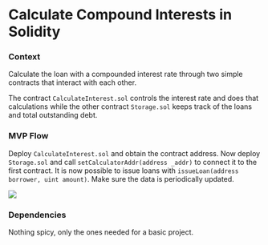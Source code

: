 # Calculate Compound Interests in Solidity

### Context
Calculate the loan with a compounded interest rate through two simple contracts that interact with each other.

The contract `CalculateInterest.sol` controls the interest rate and does that calculations while the other contract `Storage.sol` keeps track of the loans and total outstanding debt.

### MVP Flow

Deploy `CalculateInterest.sol` and obtain the contract address. Now deploy `Storage.sol` and call `setCalculatorAddr(address _addr)` to connect it to the first contract. It is now possible to issue loans with `issueLoan(address borrower, uint amount)`. Make sure the data is periodically updated.

<img src="assets/calculateLoanContract">

### Dependencies

Nothing spicy, only the ones needed for a basic project.
